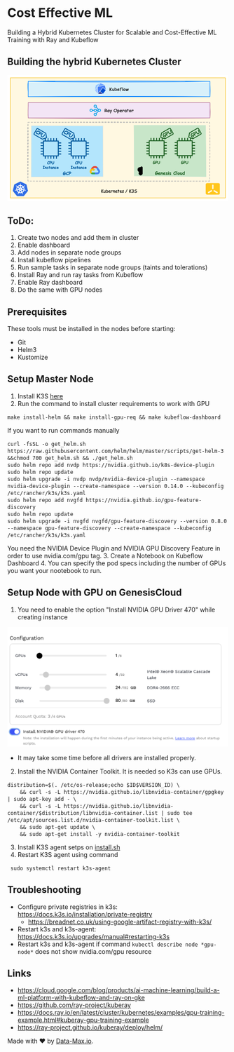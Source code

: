 # Cost Effective ML
Building a Hybrid Kubernetes Cluster for Scalable and Cost-Effective ML Training with Ray and Kubeflow

## Building the hybrid Kubernetes Cluster
![1-setup.png](diagrams/images/1-setup.png)

## ToDo:
1. Create two nodes and add them in cluster
2. Enable dashboard
3. Add nodes in separate node groups
4. Install kubeflow pipelines
5. Run sample tasks in separate node groups (taints and tolerations)
6. Install Ray and run ray tasks from Kubeflow
7. Enable Ray dashboard
8. Do the same with GPU nodes

## Prerequisites
These tools must be installed in the nodes before starting:
* Git
* Helm3
* Kustomize

## Setup Master Node

1. Install K3S [here](k3s/install.sh)
2. Run the command to install cluster requirements to work with GPU
```
make install-helm && make install-gpu-req && make kubeflow-dashboard
```
If you want to run commands manually

```
curl -fsSL -o get_helm.sh https://raw.githubusercontent.com/helm/helm/master/scripts/get-helm-3 &&chmod 700 get_helm.sh && ./get_helm.sh
sudo helm repo add nvdp https://nvidia.github.io/k8s-device-plugin
sudo helm repo update
sudo helm upgrade -i nvdp nvdp/nvidia-device-plugin --namespace nvidia-device-plugin --create-namespace --version 0.14.0 --kubeconfig /etc/rancher/k3s/k3s.yaml
sudo helm repo add nvgfd https://nvidia.github.io/gpu-feature-discovery
sudo helm repo update
sudo helm upgrade -i nvgfd nvgfd/gpu-feature-discovery --version 0.8.0 --namespace gpu-feature-discovery --create-namespace --kubeconfig /etc/rancher/k3s/k3s.yaml
```
You need the NVIDIA Device Plugin and NVIDIA GPU Discovery Feature in order to use nvidia.com/gpu tag.
3. Create a Notebook on Kubeflow Dashboard
4. You can specify the pod specs including the number of GPUs you want your nootebook to run. 


## Setup Node with GPU on GenesisCloud

1. You need to enable the option "Install NVIDIA GPU Driver 470" while creating instance

![GenesisNvidiaDriver.png](diagrams/images/GenesisNvidiaDriver.png)

* It may take some time before all drivers are installed properly.
2. Install the NVIDIA Container Toolkit. It is needed so K3s can use GPUs.

```
distribution=$(. /etc/os-release;echo $ID$VERSION_ID) \
    && curl -s -L https://nvidia.github.io/libnvidia-container/gpgkey | sudo apt-key add - \
    && curl -s -L https://nvidia.github.io/libnvidia-container/$distribution/libnvidia-container.list | sudo tee /etc/apt/sources.list.d/nvidia-container-toolkit.list \
    && sudo apt-get update \
    && sudo apt-get install -y nvidia-container-toolkit
```
3. Install K3S agent setps on [install.sh](k3s/install.sh)
4. Restart K3S agent using command
```
 sudo systemctl restart k3s-agent
```

## Troubleshooting
* Configure private registries in k3s: https://docs.k3s.io/installation/private-registry
  * https://breadnet.co.uk/using-google-artifact-registry-with-k3s/
* Restart k3s and k3s-agent: https://docs.k3s.io/upgrades/manual#restarting-k3s
* Restart k3s and k3s-agent if command ```kubectl describe node *gpu-node*``` does not show nvidia.com/gpu resource


## Links 
* https://cloud.google.com/blog/products/ai-machine-learning/build-a-ml-platform-with-kubeflow-and-ray-on-gke
* https://github.com/ray-project/kuberay
* https://docs.ray.io/en/latest/cluster/kubernetes/examples/gpu-training-example.html#kuberay-gpu-training-example
* https://ray-project.github.io/kuberay/deploy/helm/


Made with ❤️ by [Data-Max.io](https://www.data-max.io/).